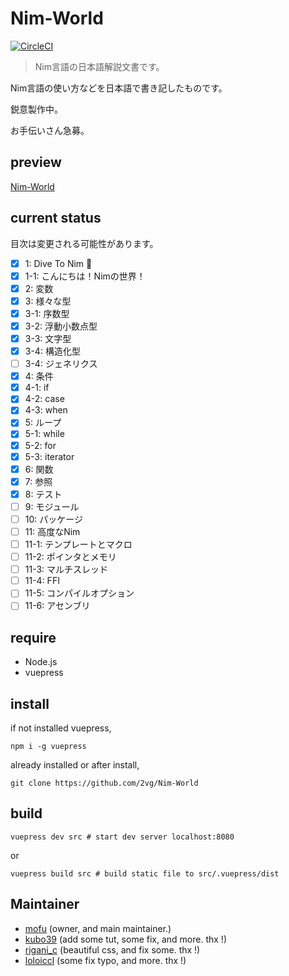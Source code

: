 # Nim-World

[![CircleCI](https://circleci.com/gh/2vg/Nim-World.svg?style=svg)](https://circleci.com/gh/2vg/Nim-World)

> Nim言語の日本語解説文書です。

Nim言語の使い方などを日本語で書き記したものです。

鋭意製作中。

お手伝いさん急募。

## preview
[Nim-World](https://2vg.github.io/Nim-World)

## current status

目次は変更される可能性があります。

- [x] 1: Dive To Nim 👑
- [x] 1-1: こんにちは！Nimの世界！
- [x] 2: 変数
- [x] 3: 様々な型
- [x] 3-1: 序数型
- [x] 3-2: 浮動小数点型
- [x] 3-3: 文字型
- [x] 3-4: 構造化型
- [ ] 3-4: ジェネリクス
- [x] 4: 条件
- [x] 4-1: if
- [x] 4-2: case
- [x] 4-3: when
- [x] 5: ループ
- [x] 5-1: while
- [x] 5-2: for
- [x] 5-3: iterator
- [x] 6: 関数
- [x] 7: 参照
- [x] 8: テスト
- [ ] 9: モジュール
- [ ] 10: パッケージ
- [ ] 11: 高度なNim
- [ ] 11-1: テンプレートとマクロ
- [ ] 11-2: ポインタとメモリ
- [ ] 11-3: マルチスレッド
- [ ] 11-4: FFI
- [ ] 11-5: コンパイルオプション
- [ ] 11-6: アセンブリ

## require
- Node.js
- vuepress

## install
if not installed vuepress,

```shell
npm i -g vuepress
```

already installed or after install,

```shell
git clone https://github.com/2vg/Nim-World
```

## build
```shell
vuepress dev src # start dev server localhost:8080
```

or

```shell
vuepress build src # build static file to src/.vuepress/dist
```

## Maintainer
- [mofu](https://twitter.com/mfqn) (owner, and main maintainer.)
- [kubo39](https://github.com/kubo39) (add some tut, some fix, and more. thx !)
- [rigani_c](https://twitter.com/rigani_c) (beautiful css, and fix some. thx !)
- [loloiccl](https://github.com/loloiccl) (some fix typo, and more. thx !)
